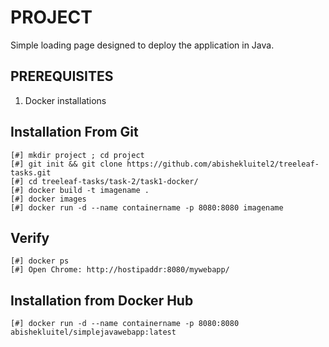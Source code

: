 # PROJECT
  Simple loading page designed to deploy the application in Java.

## PREREQUISITES    
 1. Docker installations

## Installation From Git
```
[#] mkdir project ; cd project
[#] git init && git clone https://github.com/abishekluitel2/treeleaf-tasks.git
[#] cd treeleaf-tasks/task-2/task1-docker/
[#] docker build -t imagename .
[#] docker images
[#] docker run -d --name containername -p 8080:8080 imagename
```
## Verify
```
[#] docker ps
[#] Open Chrome: http://hostipaddr:8080/mywebapp/
```

## Installation from Docker Hub
```
[#] docker run -d --name containername -p 8080:8080 abishekluitel/simplejavawebapp:latest
```
